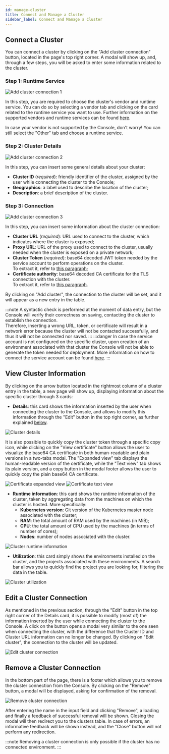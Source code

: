 ```yaml
---
id: manage-cluster
title: Connect and Manage a Cluster
sidebar_label: Connect and Manage a Cluster
---
```


## Connect a Cluster

You can connect a cluster by clicking on the "Add cluster connection" button, located in the page's top right corner. A modal will show up, and, through a few steps, you will be asked to enter some information related to the cluster.

### Step 1: Runtime Service

![Add cluster connection 1](img/add-cluster-connection-1.png)

In this step, you are required to choose the cluster's vendor and runtime service. You can do so by selecting a vendor tab and clicking on the card related to the runtime service you want to use. Further information on the supported vendors and runtime services can be found [here](/development_suite/clusters-management/vendors-runtime-services.md).

In case your vendor is not supported by the Console, don't worry! You can still select the "Other" tab and choose a runtime service.

### Step 2: Cluster Details

![Add cluster connection 2](img/add-cluster-connection-2.png)

In this step, you can insert some general details about your cluster:

* **Cluster ID** (*required*): friendly identifier of the cluster, assigned by the user while connecting the cluster to the Console;
* **Geographics**: a label used to describe the location of the cluster;
* **Description**: a brief description of the cluster.

### Step 3: Connection

![Add cluster connection 3](img/add-cluster-connection-3.png)

In this step, you can insert some information about the cluster connection:

* **Cluster URL** (*required*): URL used to connect to the cluster, which indicates where the cluster is exposed;
* **Proxy URL**: URL of the proxy used to connect to the cluster, usually needed when the cluster is exposed on a private network;
* **Cluster Token** (*required*): base64 decoded JWT token needed by the service account to perform operations on the cluster.  
  To extract it, refer to [this paragraph](/development_suite/clusters-management/clusters-overview-setup.md#ca-and-token);
* **Certificate authority**: base64 decoded CA certificate for the TLS connection with the cluster.  
  To extract it, refer to [this paragraph](/development_suite/clusters-management/clusters-overview-setup.md#ca-and-token).

By clicking on "Add cluster", the connection to the cluster will be set, and it will appear as a new entry in the table.

:::note
A syntactic check is performed at the moment of data entry, but the Console will verify their correctness on saving, contacting the cluster to establish the connection.  
Therefore, inserting a wrong URL, token, or certificate will result in a network error because the cluster will not be contacted successfully, and thus it will not be connected nor saved.
:::
:::danger
In case the service account is not configured on the specific cluster, upon creation of an environment associated with that cluster the Console will not be able to generate the token needed for deployment. More information on how to connect the service account can be found [here](/development_suite/clusters-management/clusters-overview-setup.md#configure-and-connect-the-service-account-to-the-cluster).
:::

## View Cluster Information

By clicking on the arrow button located in the rightmost column of a cluster entry in the table, a new page will show up, displaying information about the specific cluster through 3 cards:

* **Details**: this card shows the information inserted by the user when connecting the cluster to the Console, and allows to modify this information through the "Edit" button in the top right corner, as further explained [below](#edit-a-cluster-connection).

![Cluster details](img/cluster-details.png)

It is also possible to quickly copy the cluster token through a specific copy icon, while clicking on the "View certificate" button allows the user to visualize the base64 CA certificate in both human-readable and plain versions in a two-tabs modal. The "Expanded view" tab displays the human-readable version of the certificate, while the "Text view" tab shows its plain version, and a copy button in the modal footer allows the user to quickly copy the plain base64 CA certificate.

![Certificate expanded view](img/certificate-expanded-view.png)
![Certificate text view](img/certificate-text-view.png)

* **Runtime information**: this card shows the runtime information of the cluster, taken by aggregating data from the machines on which the cluster is hosted. More specifically:
  * **Kubernetes version**: Git version of the Kubernetes master node associated with the cluster;
  * **RAM**: the total amount of RAM used by the machines (in MiB);
  * **CPU**: the total amount of CPU used by the machines (in terms of number of cores);
  * **Nodes**: number of nodes associated with the cluster.

![Cluster runtime information](img/cluster-runtime-information.png)

* **Utilization**: this card simply shows the environments installed on the cluster, and the projects associated with these environments. A search bar allows you to quickly find the project you are looking for, filtering the data in the table.

![Cluster utilization](img/cluster-utilization.png)

## Edit a Cluster Connection

As mentioned in the previous section, through the "Edit" button in the top right corner of the Details card, it is possible to modify (most of) the information inserted by the user while connecting the cluster to the Console. A click on the button opens a modal very similar to the one seen when connecting the cluster, with the difference that the Cluster ID and Cluster URL information can no longer be changed. By clicking on "Edit cluster", the connection to the cluster will be updated.

![Edit cluster connection](img/edit-cluster-connection.png)

## Remove a Cluster Connection

In the bottom part of the page, there is a footer which allows you to remove the cluster connection from the Console. By clicking on the "Remove" button, a modal will be displayed, asking for confirmation of the removal.

![Remove cluster connection](img/remove-cluster-connection.png)

After entering the name in the input field and clicking "Remove", a loading and finally a feedback of successful removal will be shown. Closing the modal will then redirect you to the clusters table. In case of errors, an informative feedback will be shown instead, and the "Close" button will not perform any redirection.

:::note
Removing a cluster connection is only possible if the cluster has no connected environment.
:::
